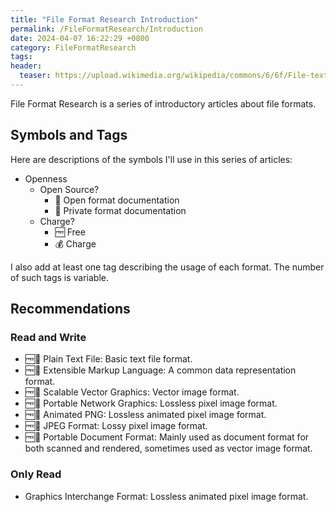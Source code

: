 ```yaml
---
title: "File Format Research Introduction"
permalink: /FileFormatResearch/Introduction
date: 2024-04-07 16:22:29 +0800
category: FileFormatResearch
tags: 
header:
  teaser: https://upload.wikimedia.org/wikipedia/commons/6/6f/File-text-dynamic-color.png
---
```


File Format Research is a series of introductory articles about file formats.

## Symbols and Tags

Here are descriptions of the symbols I'll use in this series of articles:

* Openness
  * Open Source?
    * 📖 Open format documentation
    * 📕 Private format documentation
  * Charge?
    * 🆓 Free
    * 💰 Charge

I also add at least one tag describing the usage of each format. The number of such tags is variable.

## Recommendations

### Read and Write

* 🆓📖 Plain Text File: Basic text file format.
* 🆓📖 Extensible Markup Language: A common data representation format.
* 🆓📖 Scalable Vector Graphics: Vector image format.
* 🆓📖 Portable Network Graphics: Lossless pixel image format.
* 🆓📖 Animated PNG: Lossless animated pixel image format.
* 🆓📖 JPEG Format: Lossy pixel image format.
* 🆓📖 Portable Document Format: Mainly used as document format for both scanned and rendered, sometimes used as vector image format.

### Only Read

* Graphics Interchange Format: Lossless animated pixel image format.
